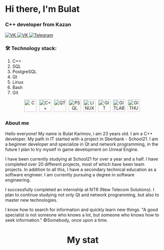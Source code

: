 <div id="header" align="left">
    <h1>Hi there, I'm Bulat</h1>
    <h3>C++ developer from Kazan</h3>
</div>

<div id="socials" align="left">
    <a href="https://vk.com/burshlatt">
        <img src="https://img.shields.io/badge/VK.com-blue?style=for-the-badge&logo=vk&logoColor=white" alt="VK"/>
    </a>
    <a href="mailto:bulat.karimov.19@gmail.com">
        <img src="https://img.shields.io/badge/GMAIL-red?style=for-the-badge&logo=gmail&logoColor=white" alt="VK"/>
    </a>
    <a href="https://t.me/Burshlatt">
        <img src="https://img.shields.io/badge/Telegram-blue?style=for-the-badge&logo=telegram&logoColor=white" alt="Telegram"/>
    </a>
</div>

### 🛠 Technology stack:
1. C++
2. SQL
3. PostgreSQL
4. Qt
5. Linux
6. Bash
7. Git

<div id="tools" align="center">
    <img src="https://cdn.jsdelivr.net/gh/devicons/devicon/icons/c/c-original.svg" title="C" width="40" height="40"/>&nbsp;
    <img src="https://cdn.jsdelivr.net/gh/devicons/devicon/icons/cplusplus/cplusplus-original.svg" title="C++" width="40" height="40"/>&nbsp;
    <img src="https://cdn.jsdelivr.net/gh/devicons/devicon/icons/qt/qt-original.svg" title="QT" width="40" height="40"/>&nbsp;
    <img src="https://cdn.jsdelivr.net/gh/devicons/devicon/icons/postgresql/postgresql-original.svg" title="PSQL" width="40" height="40"/>&nbsp;
    <img src="https://cdn.jsdelivr.net/gh/devicons/devicon/icons/linux/linux-original.svg" title="LINUX" width="40" height="40"/>&nbsp;
    <img src="https://cdn.jsdelivr.net/gh/devicons/devicon/icons/git/git-original.svg" title="GIT" width="40" height="40"/>&nbsp;
    <img src="https://cdn.jsdelivr.net/gh/devicons/devicon/icons/gitlab/gitlab-original.svg" title="GITLAB" width="40" height="40"/>&nbsp;
    <img src="https://cdn.jsdelivr.net/gh/devicons/devicon/icons/github/github-original.svg" title="GITHUB" width="40" height="40"/>&nbsp;
</div>

### About me

Hello everyone! My name is Bulat Karimov, i am 23 years old. I am a C++ developer. My path in IT started with a project in Sberbank - School21. I am a beginner developer and specialize in Qt and network programming, in the future I plan to try myself in game development on Unreal Engine.

I have been currently studying at School21 for over a year and a half. I have completed over 20 different projects, most of which have been team projects. In addition to all this, I have a secondary technical education as a software engineer. I am currently pursuing a degree in software engineering.

I successfully completed an internship at NTR (New Telecom Solutions). I plan to continue studying not only Qt and network programming, but also to master new technologies.

I know how to search for information and quickly learn new things.
"A good specialist is not someone who knows a lot, but someone who knows how to seek information." ©Somebody, once upon a time.

<div id="stat" align="center">
    <h1>My stat</h1>
    <img src="http://github-profile-summary-cards.vercel.app/api/cards/profile-details?username=burshlatt&theme=2077" alt=""/>
    <img src="http://github-profile-summary-cards.vercel.app/api/cards/most-commit-language?username=burshlatt&theme=2077" alt=""/>
    <img src="http://github-profile-summary-cards.vercel.app/api/cards/stats?username=burshlatt&theme=2077" alt=""/>
</div>
